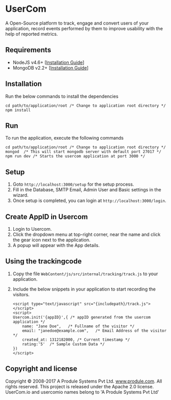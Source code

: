 # UserCom
A Open-Source platform to track, engage and convert users of your application, record events performed by them to improve usability with the help of reported metrics.

## Requirements
 - NodeJS v4.6+ [[Installation Guide](https://nodejs.org/en/download/package-manager/)]
 - MongoDB v2.2+ [[Installation Guide](https://docs.mongodb.com/manual/installation/)]
 
## Installation
Run the below commands to install the dependencies
```
cd path/to/application/root /* Change to application root directory */
npm install
```

## Run
To run the application, execute the following commands
```
cd path/to/application/root /* Change to application root directory */
mongod  /* This will start mongodb server with default port 27017 */
npm run dev /* Starts the usercom application at port 3000 */
```

## Setup
1. Goto `http://localhost:3000/setup` for the setup process.
2. Fill in the Database, SMTP Email, Admin User and Basic settings in the wizard.
3. Once setup is completed, you can login at `http://localhost:3000/login`.

## Create AppID in Usercom
1. Login to Usercom.
2. Click the dropdown menu at top-right corner, near the name and click the gear icon next to the application.
3. A popup will appear with the App details.

## Using the trackingcode
1. Copy the file `WebContent/js/src/internal/tracking/track.js` to your application.
2. Include the below snippets in your application to start recording the visitors.
    
    ```
    <script type="text/javascript" src="{includepath}/track.js"></script>
    <script>
    Usercom.init('{appID}',{ /* appID generated from the usercom application */
        name: "Jane Doe",   /* Fullname of the visitor */
        email: "janedoe@example.com",   /* Email Address of the visitor */
        created_at: 1312182000, /* Current timestamp */
        rating:'5'  /* Sample Custom Data */
    })
    </script>
    ```
    
## Copyright and license

Copyright © 2008-2017 A Produle Systems Pvt Ltd. www.produle.com. All rights reserved. This project is released under the Apache 2.0 license. UserCom.io and usercomio names belong to 'A Produle Systems Pvt Ltd'
